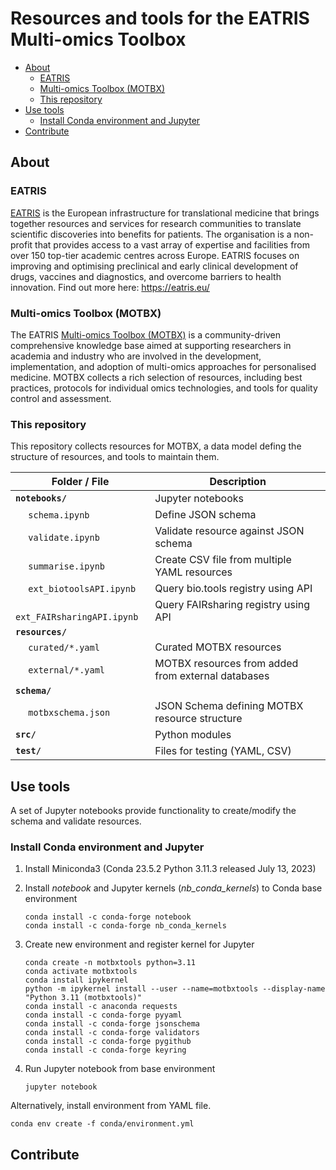 # Resources and tools for the EATRIS Multi-omics Toolbox<!-- omit from toc -->

- [About](#about)
  - [EATRIS](#eatris)
  - [Multi-omics Toolbox (MOTBX)](#multi-omics-toolbox-motbx)
  - [This repository](#this-repository)
- [Use tools](#use-tools)
  - [Install Conda environment and Jupyter](#install-conda-environment-and-jupyter)
- [Contribute](#contribute)

## About

### EATRIS

[EATRIS](https://eatris.eu/) is the European infrastructure for translational medicine that brings together resources and services for research communities to translate scientific discoveries into benefits for patients. The organisation is a non-profit that provides access to a vast array of expertise and facilities from over 150 top-tier academic centres across Europe. EATRIS focuses on improving and optimising preclinical and early clinical development of drugs, vaccines and diagnostics, and overcome barriers to health innovation. Find out more here: https://eatris.eu/

### Multi-omics Toolbox (MOTBX)

The EATRIS [Multi-omics Toolbox (MOTBX)](<insert-link-to-motbx>) is a community-driven comprehensive knowledge base aimed at supporting researchers in academia and industry who are involved in the development, implementation, and adoption of multi-omics approaches for personalised medicine. MOTBX collects a rich selection of resources, including best practices, protocols for individual omics technologies, and tools for quality control and assessment. <MOTBX is available at insert-link.>

### This repository

This repository collects resources for MOTBX, a data model defing the structure of resources, and tools to maintain them.

| Folder / File | Description |
|--------------|-------------|
| **`notebooks/`** | Jupyter notebooks
| &emsp; `schema.ipynb` | Define JSON schema
| &emsp; `validate.ipynb` | Validate resource against JSON schema
| &emsp; `summarise.ipynb` | Create CSV file from multiple YAML resources
| &emsp; `ext_biotoolsAPI.ipynb` | Query bio.tools registry using API
| &emsp; `ext_FAIRsharingAPI.ipynb` | Query FAIRsharing registry using API
| **`resources/`** 
| &emsp; `curated/*.yaml` | Curated MOTBX resources
| &emsp; `external/*.yaml` | MOTBX resources from added from external databases
| **`schema/`**
| &emsp; `motbxschema.json` | JSON Schema defining MOTBX resource structure
| **`src/`** | Python modules
| **`test/`** | Files for testing (YAML, CSV)

## Use tools

A set of Jupyter notebooks provide functionality to create/modify the schema and validate resources.

### Install Conda environment and Jupyter

1. Install Miniconda3 (Conda 23.5.2 Python 3.11.3 released July 13, 2023)

2. Install *notebook* and Jupyter kernels (*nb_conda_kernels*) to Conda base environment
    ```
    conda install -c conda-forge notebook
    conda install -c conda-forge nb_conda_kernels
    ```

3. Create new environment and register kernel for Jupyter
    ```
    conda create -n motbxtools python=3.11 
    conda activate motbxtools
    conda install ipykernel
    python -m ipykernel install --user --name=motbxtools --display-name "Python 3.11 (motbxtools)"
    conda install -c anaconda requests
    conda install -c conda-forge pyyaml
    conda install -c conda-forge jsonschema
    conda install -c conda-forge validators
    conda install -c conda-forge pygithub
    conda install -c conda-forge keyring
    ```

4. Run Jupyter notebook from base environment
    ```
    jupyter notebook
    ```

Alternatively, install environment from YAML file.
```
conda env create -f conda/environment.yml
```

## Contribute

<create-issue>

